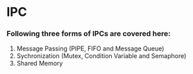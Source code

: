 # IPC
### Following three forms of IPCs are covered here:
  1. Message Passing (PIPE, FIFO and Message Queue)
  2. Sychronization (Mutex, Condition Variable and Semaphore)
  3. Shared Memory
